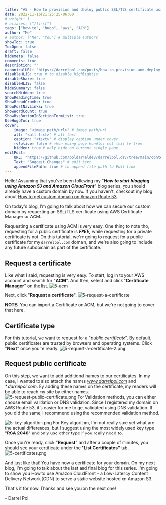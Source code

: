```yaml
---
title: "#5 - How to provision and deploy public SSL/TLS certificate using AWS Certificate Manager"
date: 2022-11-16T21:25:25-06:00
# weight: 1
# aliases: ["/first"]
tags: ["how-to", "hugo", "aws", "ACM"]
author: "Me"
# author: ["Me", "You"] # multiple authors
showToc: true
TocOpen: false
draft: false
hidemeta: false
comments: true
description: ""
canonicalURL: "https://darrelpol.com/posts/how-to-provision-and-deploy-public-certificates"
disableHLJS: true # to disable highlightjs
disableShare: true
disableHLJS: false
hideSummary: false
searchHidden: true
ShowReadingTime: true
ShowBreadCrumbs: true
ShowPostNavLinks: true
ShowWordCount: true
ShowRssButtonInSectionTermList: true
UseHugoToc: true
cover:
    image: "<image path/url>" # image path/url
    alt: "<alt text>" # alt text
    caption: "<text>" # display caption under cover
    relative: false # when using page bundles set this to true
    hidden: true # only hide on current single page
editPost:
    URL: "https://github.com/poldarreldev/darrelpol.dev/tree/main/content"
    Text: "Suggest Changes" # edit text
    appendFilePath: true # to append file path to Edit link
---
```

Hello! Assuming that you've been following my "***How to start blogging using Amazon S3 and Amazon CloudFront***" blog series, you should already have a custom domain by now. If you haven't, checkout my blog about [How to get custom domain on Amazon Route 53](../how-to-get-custom-domain-on-amazon-route-53). 

On today's blog, I'm going to talk about how we can secure our custom domain by requesting an SSL/TLS certificate using AWS Certificate Manager or ACM.

Requesting a certificate using ACM is very easy. One thing to note tho, requesting for a public certificate is ***FREE,*** while requesting for a private certificate is not. On this tutorial, we're going to request for a public certificate for my `darrelpol.com` domain, and we're also going to include any future subdomain as part of the certificate. 

## Request a certificate
Like what I said, requesting is very easy. To start, log in to your AWS account and search for "**ACM**". And then, select and click "**Certificate Manager**" on the list.
![5-acm](/5-acm.png)


Next, click "**Request a certificate**".
![5-request-a-certificate](/5-request-a-certificate.png)

**NOTE:** You can import a Certificate on ACM, but we're not going to cover that here.

## Certificate type
For this tutorial, we want to request for a "*public certificate*". By default, public certificates are trusted by browsers and operating systems. Click "**Next**" once you're ready.
![5-request-a-certificate-2.png](/5-request-a-certificate-2.png)

## Request public certificate
On this step, we want to add additional names to our certificates. In my case, I wanted to also attach the names *www.darrelpol.com* and *\*.darrelpol.com*. By adding these names on the certificate, my readers will be able to reach my site by either names.
![5-request-public-certificate.png](/5-request-public-certificate.png)
For Validation methods, you can either choose email validation or DNS validation. Since I registered my domain on AWS Route 53, it's easier for me to get validated using DNS validation. If you did the same, I recommend using the recommended validation method.

![5-key-algorithm.png](/5-key-algorithm.png)
For Key algorithm, I'm not really sure yet what are the actual differences, but I suggest using the most widely used key type "**RSA 2048**" and only use other type if you really need to. 

Once you're ready, click "**Request**" and after a couple of minutes, you should see your certificate under the **"List Certificates"** tab.
![5-certificates.png](/5-certificates.png)


And just like that! You have now a certificate for your domain. On my next blog, I'm going to talk about the last and final blog for this series. I'm going to show you How to use Amazon CloudFront - a Low-Latency Content Delivery Network (CDN) to serve a static website hosted on Amazon S3. 

That's it for now. Thanks and see you on the next one! 

\- Darrel Pol